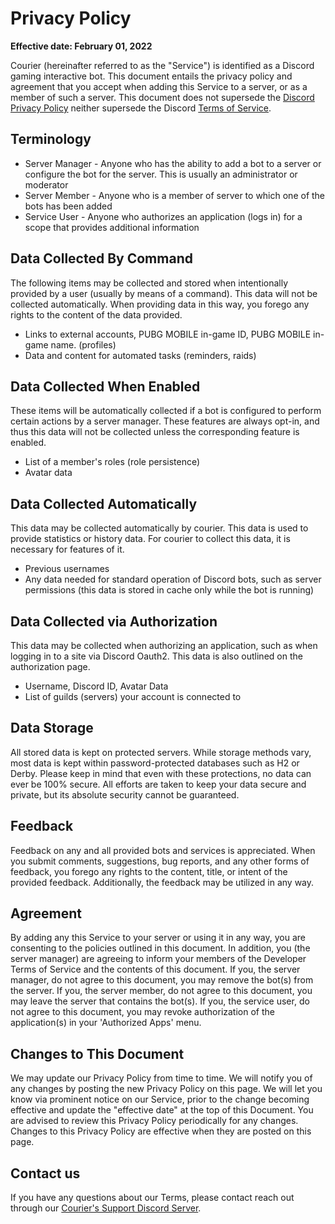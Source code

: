 <h1>Privacy Policy</h1>

**Effective date: February 01, 2022**

Courier (hereinafter referred to as the "Service") is identified as a Discord gaming interactive bot.
This document entails the privacy policy and agreement that you accept when adding this Service to a server, or as a member of such a server. 
This document does not supersede the [Discord Privacy Policy](https://discord.com/privacy) neither supersede the Discord <a href="https://discord.com/terms">Terms of Service</a>.

<h2>Terminology</h2>

* Server Manager - Anyone who has the ability to add a bot to a server or configure the bot for the server. This is usually an administrator or moderator
* Server Member - Anyone who is a member of server to which one of the bots has been added
* Service User - Anyone who authorizes an application (logs in) for a scope that provides additional information

<h2>Data Collected By Command</h2>
The following items may be collected and stored when intentionally provided by a user (usually by means of a command). This data will not be collected automatically. 
When providing data in this way, you forego any rights to the content of the data provided.

* Links to external accounts, PUBG MOBILE in-game ID,  PUBG MOBILE in-game name. (profiles)
* Data and content for automated tasks (reminders, raids)

<h2>Data Collected When Enabled</h2>
These items will be automatically collected if a bot is configured to perform certain actions by a server manager. 
These features are always opt-in, and thus this data will not be collected unless the corresponding feature is enabled.

* List of a member\'s roles (role persistence)
* Avatar data

<h2>Data Collected Automatically</h2>

This data may be collected automatically by courier. This data is used to provide statistics or history data. For courier to collect this data, it is necessary for features of it.

* Previous usernames
* Any data needed for standard operation of Discord bots, such as server permissions (this data is stored in cache only while the bot is running)
<h2>Data Collected via Authorization</h2>
This data may be collected when authorizing an application, such as when logging in to a site via Discord Oauth2. This data is also outlined on the authorization page.

* Username, Discord ID, Avatar Data
* List of guilds (servers) your account is connected to

<h2>Data Storage</h2>
All stored data is kept on protected servers. While storage methods vary, most data is kept within password-protected databases such as H2 or Derby. Please keep in mind that even with these protections, no data can ever be 100% secure. All efforts are taken to keep your data secure and private, but its absolute security cannot be guaranteed.

<h2>Feedback</h2>
Feedback on any and all provided bots and services is appreciated. When you submit comments, suggestions, bug reports, and any other forms of feedback, you forego any rights to the content, title, or intent of the provided feedback. Additionally, the feedback may be utilized in any way.

<h2>Agreement</h2>
By adding any this Service to your server or using it in any way, you are consenting to the policies outlined in this document. 
  In addition, you (the server manager) are agreeing to inform your members of the Developer Terms of Service and the contents of this document. 
  If you, the server manager, do not agree to this document, you may remove the bot(s) from the server. 
  If you, the server member, do not agree to this document, you may leave the server that contains the bot(s). 
  If you, the service user, do not agree to this document, you may revoke authorization of the application(s) in your 'Authorized Apps' menu.

<h2>Changes to This Document</h2>
We may update our Privacy Policy from time to time. We will notify you of any changes by posting the new Privacy Policy on this page.
We will let you know via prominent notice on our Service, prior to the change becoming effective and update the "effective date" at the top of this Document.
You are advised to review this Privacy Policy periodically for any changes. Changes to this Privacy Policy are effective when they are posted on this page.

<h2>Contact us</h2>
If you have any questions about our Terms, please contact reach out through our <a href="https://discord.gg/MdCfgwNN6q">Courier's Support Discord Server</a>.
